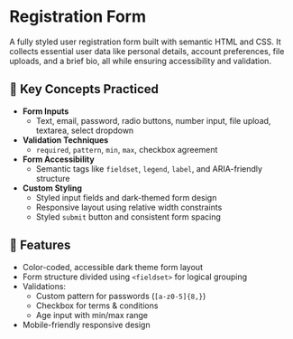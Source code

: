 # Registration Form

A fully styled user registration form built with semantic HTML and CSS. It collects essential user data like personal details, account preferences, file uploads, and a brief bio, all while ensuring accessibility and validation.

## 🎯 Key Concepts Practiced

- **Form Inputs**
  - Text, email, password, radio buttons, number input, file upload, textarea, select dropdown
- **Validation Techniques**
  - `required`, `pattern`, `min`, `max`, checkbox agreement
- **Form Accessibility**
  - Semantic tags like `fieldset`, `legend`, `label`, and ARIA-friendly structure
- **Custom Styling**
  - Styled input fields and dark-themed form design
  - Responsive layout using relative width constraints
  - Styled `submit` button and consistent form spacing

## 🧪 Features

- Color-coded, accessible dark theme form layout
- Form structure divided using `<fieldset>` for logical grouping
- Validations:
  - Custom pattern for passwords (`[a-z0-5]{8,}`)
  - Checkbox for terms & conditions
  - Age input with min/max range
- Mobile-friendly responsive design
